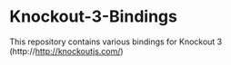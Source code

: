 Knockout-3-Bindings
===================

This repository contains various bindings for Knockout 3 (http://http://knockoutjs.com/)
